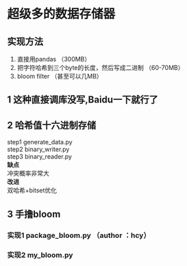 # 超级多的数据存储器
## 实现方法
1. 直接用pandas （300MB）
2. 把字符哈希到三个byte的长度，然后写成二进制 （60-70MB）
3. bloom filter （甚至可以几MB）
## 1 这种直接调库没写,Baidu一下就行了
## 2 哈希值十六进制存储
step1 generate_data.py  
step2 binary_writer.py  
step3 binary_reader.py  
**缺点**  
冲突概率非常大  
**改进**  
双哈希+bitset优化
## 3 手撸bloom
### 实现1 package_bloom.py （author ：hcy）
### 实现2 my_bloom.py 